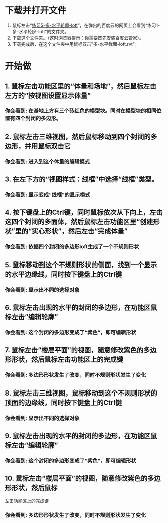 # 下载并打开文件

1. 鼠标左击“[练习5-多-水平轮廓-loft](http://pan.baidu.com/s/1eQMlhFO)”，在弹出的百度云的网页上会看到“练习1-多-水平轮廓-loft”的文件夹。
2. 下载这个文件夹。（这时浏览器提示：你需要首先安装百度云管家）。
3. 下载完成后，在这个文件夹中用鼠标双击"多-水平截面-loft.rvt"。

# 开始做

## 1. 鼠标左击功能区里的“体量和场地”，然后鼠标左击左方的“按视图设置显示体量”

### 你会看到: 在基地上方有三个砖红色的模型块。同时在模型块的相同位置有四个封闭的多边形。

## 2. 鼠标左击三维视图，然后鼠标移动到四个封闭的多边形，并用鼠标双击它

### 你会看到: 进入到这个体量的编辑模式

## 3. 在左下方的“视图样式：线框”中选择“线框”类型。

### 你会看到: 显示变成“线框”的显示模式

## 4. 按下键盘上的Ctrl键，同时鼠标依次从下向上，左击这四个封闭的多面体，然后鼠标左击功能区里“创建形状”里的“实心形状”，然后左击“完成体量”

### 你会看到: 依据四个封闭的多边形loft生成了一个不规则形状

## 5. 鼠标移动到这个不规则形状的侧面，找到一个显示的水平边缘线，同时按下键盘上的Ctrl键	

### 你会看到: 显示出不同的选择对象

## 6. 鼠标左击出现的水平的封闭的多边形，在功能区鼠标左击“编辑轮廓”

### 你会看到: 这个封闭的多边形变成了“紫色”，即可编辑形状

## 7. 鼠标左击“楼层平面”的视图，随意修改紫色的多边形形状，然后鼠标左击功能区上的完成键

### 你会看到: 多边形形状发生了改变，同时不规则形状发生了变化

## 8. 鼠标左击三维视图，鼠标移动到这个不规则形状的顶面的边缘线，同时按下键盘上的Ctrl键

### 你会看到: 显示出不同的选择对象

## 9. 鼠标左击出现的水平的封闭的多边形，在功能区鼠标左击“编辑轮廓”

### 你会看到: 这个封闭的多边形变成了“紫色”，即可编辑形状

## 10. 鼠标左击“楼层平面”的视图，随意修改紫色的多边形形状，然后鼠标
左击功能区上的完成键

### 你会看到: 多边形形状发生了改变，同时不规则形状发生了变化
